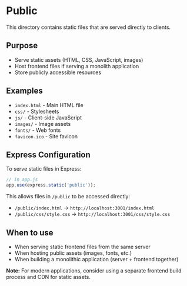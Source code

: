 # Public

This directory contains static files that are served directly to clients.

## Purpose

- Serve static assets (HTML, CSS, JavaScript, images)
- Host frontend files if serving a monolith application
- Store publicly accessible resources

## Examples

- `index.html` - Main HTML file
- `css/` - Stylesheets
- `js/` - Client-side JavaScript
- `images/` - Image assets
- `fonts/` - Web fonts
- `favicon.ico` - Site favicon

## Express Configuration

To serve static files in Express:

```javascript
// In app.js
app.use(express.static('public'));
```

This allows files in `/public` to be accessed directly:
- `/public/index.html` → `http://localhost:3001/index.html`
- `/public/css/style.css` → `http://localhost:3001/css/style.css`

## When to use

- When serving static frontend files from the same server
- When hosting public assets (images, fonts, etc.)
- When building a monolithic application (server + frontend together)

**Note:** For modern applications, consider using a separate frontend build process and CDN for static assets.

